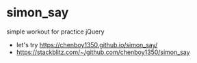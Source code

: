 # simon_say
simple workout for practice jQuery
- let's try https://chenboy1350.github.io/simon_say/
- https://stackblitz.com/~/github.com/chenboy1350/simon_say
